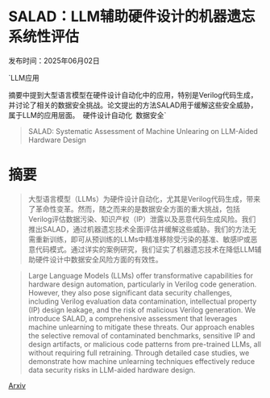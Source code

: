 # SALAD：LLM辅助硬件设计的机器遗忘系统性评估

发布时间：2025年06月02日

`LLM应用

摘要中提到大型语言模型在硬件设计自动化中的应用，特别是Verilog代码生成，并讨论了相关的数据安全挑战。论文提出的方法SALAD用于缓解这些安全威胁，属于LLM的应用层面。` `硬件设计自动化` `数据安全`

> SALAD: Systematic Assessment of Machine Unlearing on LLM-Aided Hardware Design

# 摘要

> 大型语言模型（LLMs）为硬件设计自动化，尤其是Verilog代码生成，带来了革命性变革。然而，随之而来的是数据安全方面的重大挑战，包括Verilog评估数据污染、知识产权（IP）泄露以及恶意代码生成风险。我们推出SALAD，通过机器遗忘技术全面评估并缓解这些威胁。我们的方法无需重新训练，即可从预训练的LLMs中精准移除受污染的基准、敏感IP或恶意代码模式。通过详实的案例研究，我们证实了机器遗忘技术在降低LLM辅助硬件设计中数据安全风险方面的有效性。

> Large Language Models (LLMs) offer transformative capabilities for hardware design automation, particularly in Verilog code generation. However, they also pose significant data security challenges, including Verilog evaluation data contamination, intellectual property (IP) design leakage, and the risk of malicious Verilog generation. We introduce SALAD, a comprehensive assessment that leverages machine unlearning to mitigate these threats. Our approach enables the selective removal of contaminated benchmarks, sensitive IP and design artifacts, or malicious code patterns from pre-trained LLMs, all without requiring full retraining. Through detailed case studies, we demonstrate how machine unlearning techniques effectively reduce data security risks in LLM-aided hardware design.

[Arxiv](https://arxiv.org/abs/2506.02089)